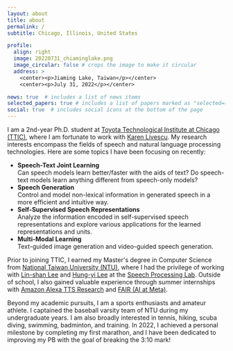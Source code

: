 ```yaml
---
layout: about
title: about
permalink: /
subtitle: Chicago, Illinois, United States

profile:
  align: right
  image: 20220731_chiaminglake.png
  image_circular: false # crops the image to make it circular
  address: >
    <center><p>Jiaming Lake, Taiwan</p></center>
    <center><p>July 31, 2022</p></center>

news: true  # includes a list of news items
selected_papers: true # includes a list of papers marked as "selected={true}"
social: true  # includes social icons at the bottom of the page
---
```


I am a 2nd-year Ph.D. student at [Toyota Technological Institute at Chicago (TTIC)](https://www.ttic.edu), where I am fortunate to work with [Karen Livescu](https://home.ttic.edu/~klivescu/). My research interests encompass the fields of speech and natural language processing technologies. Here are some topics I have been focusing on recently:

- **Speech-Text Joint Learning**\
Can speech models learn better/faster with the aids of text? Do speech-text models learn anything different from speech-only models?
- **Speech Generation**\
Control and model non-lexical information in generated speech in a more efficient and intuitive way.
- **Self-Supervised Speech Representations**\
Analyze the information encoded in self-supervised speech representations and explore various applications for the learned representations and units.
- **Multi-Modal Learning**\
Text-guided image generation and video-guided speech generation.


<!---
List topics I am currently and previously interested in.
-->

Prior to joining TTIC, I earned my Master's degree in Computer Science from [National Taiwan University (NTU)](https://www.csie.ntu.edu.tw/main.php), where I had the privilege of working with [Lin-shan Lee](https://speech.ee.ntu.edu.tw/previous_version/lslNew.htm) and [Hung-yi Lee](https://speech.ee.ntu.edu.tw/~hylee/index.php) at the [Speech Processing Lab](https://speech.ee.ntu.edu.tw). Outside of school, I also gained valuable experience through summer internships with [Amazon Alexa TTS Research](https://www.amazon.science/tag/text-to-speech) and [FAIR (AI at Meta)](https://ai.meta.com).

<!---
Link to people and research groups that I worked with.
-->

Beyond my academic pursuits, I am a sports enthusiasts and amateur athlete. I captained the baseball varsity team of NTU during my undergraduate years. I am also broadly interested in tennis, hiking, scuba diving, swimming, badminton, and training. In 2022, I achieved a personal milestone by completing my first marathon, and I have been dedicated to improving my PB with the goal of breaking the 3:10 mark!